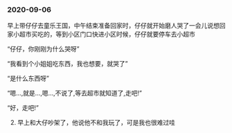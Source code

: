 ### 2020-09-06
早上带仔仔去童乐王国，中午结束准备回家时，仔仔就开始磨人哭了一会儿说想回家小超市买吃的，等到小区门口快进小区时候，仔仔就要停车去小超市

“仔仔，你刚刚为什么哭呀”

“我看到个小姐姐吃东西，我也想要，就哭了”

“是什么东西呀”

“嗯...,就是...,嗯...,不说了,等去超市就知道了,走吧!”

   “好，走吧!”
   
2. 早上和大仔吵架了，他说他不和我玩了，可是我也很难过哇

